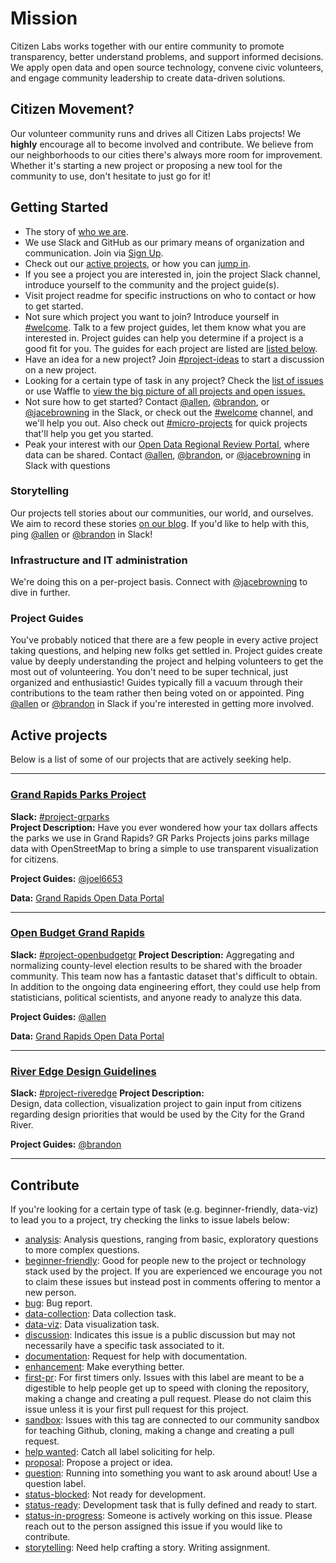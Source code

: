 # Mission

Citizen Labs works together with our entire community to promote transparency, better understand problems, and support informed decisions. We apply open data and open source technology, convene civic volunteers, and engage community leadership to create data-driven solutions.

## Citizen Movement?

Our volunteer community runs and drives all Citizen Labs projects! We **highly** encourage all to become involved and contribute. We believe from our neighborhoods to our cities there's always more room for improvement. Whether it's starting a new project or proposing a new tool for the community to use, don't hesitate to just go for it!

## Getting Started  

* The story of [who we are](https://medium.com/citizen-labs/we-are-citizen-labs-394febeaaa3c).  
* We use Slack and GitHub as our primary means of organization and communication. Join via [Sign Up](http://slackin-citizenlabs.herokuapp.com).  
* Check out our [active projects](#active-projects), or how you can [jump in](#contribute).
* If you see a project you are interested in, join the project Slack channel, introduce yourself to the community and the project guide(s).  
* Visit project readme for specific instructions on who to contact or how to get started.
* Not sure which project you want to join? Introduce yourself in [#welcome](https://citizenlabs.slack.com/messages/#welcome/). Talk to a few project guides, let them know what you are interested in. Project guides can help you determine if a project is a good fit for you. The guides for each project are listed are [listed below](#active-projects).
* Have an idea for a new project? Join [#project-ideas](https://citizenlabs.slack.com/messages/#project-ideas/) to start a discussion on a new project.
* Looking for a certain type of task in any project? Check the [list of issues](#contribute) or use Waffle to [view the big picture of all projects and open issues.](https://waffle.io/citizenlabsgr/projects)
* Not sure how to get started? Contact [@allen](https://citizenlabs.slack.com/messages/@allen/), [@brandon](https://citizenlabs.slack.com/messages/@brandon/), or [@jacebrowning](https://citizenlabs.slack.com/messages/@jacebrowning/) in the Slack, or check out the [#welcome](https://citizenlabs.slack.com/messages/#welcome/) channel, and we'll help you out. Also check out [#micro-projects](https://datafordemocracy.slack.com/messages/micro-projects/) for quick projects that'll help you get you started.
* Peak your interest with our [Open Data Regional Review Portal](https://data.citizenlabs.org), where data can be shared. Contact [@allen](https://citizenlabs.slack.com/messages/@allen/), [@brandon](https://citizenlabs.slack.com/messages/@brandon/), or [@jacebrowning](https://citizenlabs.slack.com/messages/@jacebrowning/) in Slack with questions

### Storytelling
Our projects tell stories about our communities, our world, and ourselves. We aim to record these stories [on our blog](https://medium.com/citizen-labs). If you'd like to help with this, ping [@allen](https://citizenlabs.slack.com/messages/@allen/) or [@brandon](https://citizenlabs.slack.com/messages/@brandon/) in Slack!  

### Infrastructure and IT administration
We're doing this on a per-project basis. Connect with [@jacebrowning](https://citizenlabs.slack.com/messages/@jacebrowning/) to dive in further.

### Project Guides
You've probably noticed that there are a few people in every active project taking questions, and helping new folks get settled in. Project guides create value by deeply understanding the project and helping volunteers to get the most out of volunteering. You don't need to be super technical, just organized and enthusiastic! Guides typically fill a vacuum through their contributions to the team rather then being voted on or appointed. Ping [@allen](https://citizenlabs.slack.com/messages/@allen/) or [@brandon](https://citizenlabs.slack.com/messages/@brandon/) in Slack if you're interested in getting more involved.

## Active projects  
Below is a list of some of our projects that are actively seeking help.

---

### [Grand Rapids Parks Project](https://github.com/citizenlabsgr/grparks)  
**Slack:** [#project-grparks](https://citizenlabs.slack.com/messages/#project-grparks/)  
**Project Description:** Have you ever wondered how your tax dollars affects the parks we use in Grand Rapids? GR Parks Projects joins parks millage data with OpenStreetMap to bring a simple to use transparent visualization for citizens.  

**Project Guides:** [@joel6653](https://citizenlabs.slack.com/messages/@joel6653/)

**Data:** [Grand Rapids Open Data Portal](http://data.grcity.us/dataset/grand-rapids-parks-millage)

---

### [Open Budget Grand Rapids](http://openbudgetgr.org)  
**Slack:** [#project-openbudgetgr](https://citizenlabs.slack.com/messages/#project-openbudgetgr/)
**Project Description:** Aggregating and normalizing county-level election results to be shared with the broader community. This team now has a fantastic dataset that's difficult to obtain. In addition to the ongoing data engineering effort, they could use help from statisticians, political scientists, and anyone ready to analyze this data.

**Project Guides:** [@allen](https://citizenlabs.slack.com/messages/@allen/)

**Data:** [Grand Rapids Open Data Portal](http://data.grcity.us)

---

### [River Edge Design Guidelines](https://github.com/citizenlabsgr/River-Edge-Guidelines)
**Slack:** [#project-riveredge](https://citizenlabs.slack.com/messages/#project-riveredge/)
**Project Description:**  
Design, data collection, visualization project to gain input from citizens regarding design priorities that would be used by the City for the Grand River.

**Project Guides:**
[@brandon](https://citizenlabs.slack.com/messages/@brandon/)

---

## Contribute
If you're looking for a certain type of task (e.g. beginner-friendly, data-viz) to lead you to a project, try checking the links to issue labels below:
* [analysis](https://github.com/issues?utf8=✓&q=is%3Aopen+is%3Aissue+user%3Acitizenlabsgr+label%3A%22analysis%22): Analysis questions, ranging from basic, exploratory questions to more complex questions.
* [beginner-friendly](https://github.com/issues?utf8=✓&q=is%3Aopen+is%3Aissue+user%3Acitizenlabsgr+label%3Abeginner-friendly+): Good for people new to the project or technology stack used by the project. If you are experienced we encourage you not to claim these issues but instead post in comments offering to mentor a new person.
* [bug](https://github.com/issues?utf8=✓&q=is%3Aopen+is%3Aissue+user%3Acitizenlabsgr+label%3Abug+): Bug report.
* [data-collection](https://github.com/issues?utf8=✓&q=is%3Aopen+is%3Aissue+user%3Acitizenlabsgr+label%3Adata-collection+): Data collection task.
* [data-viz](https://github.com/issues?utf8=✓&q=is%3Aopen+is%3Aissue+user%3Acitizenlabsgr+label%3Adata-viz): Data visualization task.
* [discussion](https://github.com/issues?utf8=✓&q=is%3Aopen+is%3Aissue+user%3Acitizenlabsgr+label%3Adiscussion+): Indicates this issue is a public discussion but may not necessarily have a specific task associated to it.
* [documentation](https://github.com/issues?utf8=✓&q=is%3Aopen+is%3Aissue+user%3Acitizenlabsgr+label%3Adocumentation): Request for help with documentation.
* [enhancement](https://github.com/issues?utf8=✓&q=is%3Aopen+is%3Aissue+user%3Acitizenlabsgr+label%3Aenhancement+): Make everything better.
* [first-pr](https://github.com/issues?utf8=✓&q=is%3Aopen+is%3Aissue+user%3Acitizenlabsgr+label%3Afirst-pr): For first timers only. Issues with this label are meant to be a digestible to help people get up to speed with cloning the repository, making a change and creating a pull request. Please do not claim this issue unless it is your first pull request for this project.
* [sandbox](https://github.com/issues?utf8=✓&q=is%3Aopen+is%3Aissue+user%3Acitizenlabsgr+label%3Asandbox): Issues with this tag are connected to our community sandbox for teaching Github, cloning, making a change and creating a pull request.
* [help wanted](https://github.com/issues?utf8=✓&q=is%3Aopen+is%3Aissue+user%3Acitizenlabsgr+label%3A%22help+wanted%22): Catch all label soliciting for help.
* [proposal](https://github.com/issues?utf8=✓&q=is%3Aopen+is%3Aissue+user%3Acitizenlabsgr+label%3Aproposal): Propose a project or idea.
* [question](https://github.com/issues?utf8=✓&q=is%3Aopen+is%3Aissue+user%3Acitizenlabsgr+label%3Aquestion): Running into something you want to ask around about! Use a question label.
* [status-blocked](https://github.com/issues?utf8=✓&q=is%3Aopen+is%3Aissue+user%3Acitizenlabsgr+label%3Astatus-blocked): Not ready for development.
* [status-ready](https://github.com/issues?utf8=✓&q=is%3Aopen+is%3Aissue+user%3Acitizenlabsgr+label%3Aready): Development task that is fully defined and ready to start.
* [status-in-progress](https://github.com/issues?utf8=✓&q=is%3Aopen+is%3Aissue+user%3Acitizenlabsgr+label%3A%22in+progress%22): Someone is actively working on this issue. Please reach out to the person assigned this issue if you would like to contribute.
* [storytelling](https://github.com/issues?utf8=✓&q=is%3Aopen+is%3Aissue+user%3Acitizenlabsgr+label%3Astorytelling): Need help crafting a story. Writing assignment.
